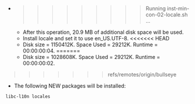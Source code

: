 * >>>>>>>>> Running inst-min-con-02-locale.sh ...
  * After this operation, 20.9 MB of additional disk space will be used.
  * Install locale and set it to use en_US.UTF-8.
<<<<<<< HEAD
  * Disk size = 1150412K. Space Used = 29212K. Runtime = 00:00:00:04.
=======
  * Disk size = 1028608K. Space Used = 29212K. Runtime = 00:00:00:02.
>>>>>>> refs/remotes/origin/bullseye
  * The following NEW packages will be installed:
  ```bash
libc-l10n locales
  ```
